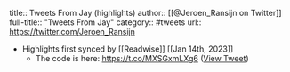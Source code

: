 title:: Tweets From Jay (highlights)
author:: [[@Jeroen_Ransijn on Twitter]]
full-title:: "Tweets From Jay"
category:: #tweets
url:: https://twitter.com/Jeroen_Ransijn

- Highlights first synced by [[Readwise]] [[Jan 14th, 2023]]
	- The code is here: https://t.co/MXSGxmLXg6 ([View Tweet](https://twitter.com/Jeroen_Ransijn/status/1614154584066494464))
